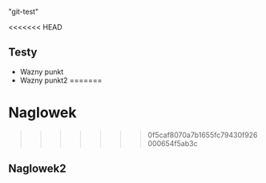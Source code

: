 "git-test" 

<<<<<<< HEAD


## Testy
* Wazny punkt
* Wazny punkt2
=======
# Naglowek
>>>>>>> 0f5caf8070a7b1655fc79430f926000654f5ab3c

## Naglowek2